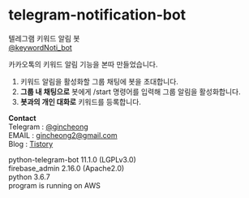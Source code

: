 # telegram-notification-bot
텔레그램 키워드 알림 봇  
[@keywordNoti_bot](https://t.me/keywordNoti_bot)  

카카오톡의 키워드 알림 기능을 본따 만들었습니다.
1. 키워드 알림을 활성화할 그룹 채팅에 봇을 초대합니다.
2. <b>그룹 내 채팅으로</b> 봇에게 /start 명령어를 입력해 그룹 알림을 활성화합니다.
3. <b>봇과의 개인 대화로</b> 키워드를 등록합니다.

<b>Contact</b>  
Telegram : [@gincheong](https://t.me/gincheong)  
EMAIL : gincheong2@gmail.com  
Blog : [Tistory](https://desree.tistory.com/33)

python-telegram-bot 11.1.0 (LGPLv3.0)  
firebase_admin 2.16.0 (Apache2.0)  
python 3.6.7  
program is running on AWS
